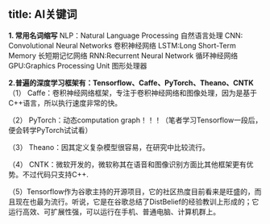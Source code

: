 title: AI关键词
---

**1. 常用名词缩写**
NLP：Natural Language Processing   自然语言处理
CNN:  Convolutional Neural Networks 卷积神经网络
LSTM:Long Short-Term Memory       长短期记忆网络
RNN:Recurrent Neural Network        循环神经网络
GPU:Graphics Processing Unit       图形处理器

**2.普遍的深度学习框架有：Tensorflow、Caffe、PyTorch、Theano、CNTK**
（1） Caffe：卷积神经网络框架，专注于卷积神经网络和图像处理，因为是基于C++语言，所以执行速度非常的快。

（2） PyTorch：动态computation graph！！！（笔者学习Tensorflow一段后，便会转学PyTorch试试看）

（3） Theano：因其定义复杂模型很容易，在研究中比较流行。

（4） CNTK：微软开发的，微软称其在语音和图像识别方面比其他框架更有优势。不过代码只支持C++.

（5）Tensorflow作为谷歌主持的开源项目，它的社区热度目前看来是旺盛的，而且现在也最为流行。听说，它是在谷歌总结了DistBelief的经验教训上形成的；它运行高效、可扩展性强，可以运行在手机、普通电脑、计算机群上。

